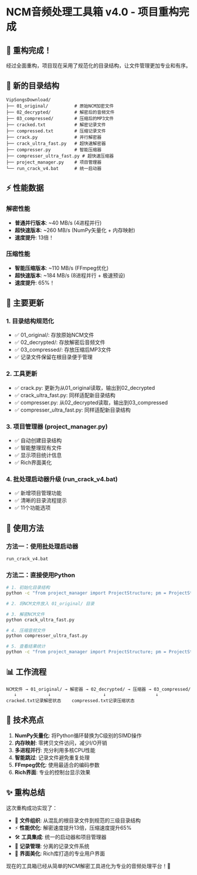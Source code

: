 # NCM音频处理工具箱 v4.0 - 项目重构完成

## 🎉 重构完成！

经过全面重构，项目现在采用了规范化的目录结构，让文件管理更加专业和有序。

## 📁 新的目录结构

```
VipSongsDownload/
├── 01_original/          # 原始NCM加密文件
├── 02_decrypted/         # 解密后的音频文件
├── 03_compressed/        # 压缩后的MP3文件
├── cracked.txt           # 解密记录文件
├── compressed.txt        # 压缩记录文件
├── crack.py              # 并行解密器
├── crack_ultra_fast.py   # 超快速解密器
├── compresser.py         # 智能压缩器
├── compresser_ultra_fast.py # 超快速压缩器
├── project_manager.py    # 项目管理器
└── run_crack_v4.bat      # 统一启动器
```

## ⚡ 性能数据

### 解密性能
- **普通并行版本**: ~40 MB/s (4进程并行)
- **超快速版本**: ~260 MB/s (NumPy矢量化 + 内存映射)
- **速度提升**: 13倍！

### 压缩性能  
- **智能压缩版本**: ~110 MB/s (FFmpeg优化)
- **超快速版本**: ~184 MB/s (8进程并行 + 极速预设)
- **速度提升**: 65%！

## 🔧 主要更新

### 1. 目录结构规范化
- ✅ 01_original/: 存放原始NCM文件
- ✅ 02_decrypted/: 存放解密后音频文件
- ✅ 03_compressed/: 存放压缩后MP3文件
- ✅ 记录文件保留在根目录便于管理

### 2. 工具更新
- ✅ crack.py: 更新为从01_original读取，输出到02_decrypted
- ✅ crack_ultra_fast.py: 同样适配新目录结构
- ✅ compresser.py: 从02_decrypted读取，输出到03_compressed
- ✅ compresser_ultra_fast.py: 同样适配新目录结构

### 3. 项目管理器 (project_manager.py)
- ✅ 自动创建目录结构
- ✅ 智能整理现有文件
- ✅ 显示项目统计信息
- ✅ Rich界面美化

### 4. 批处理启动器升级 (run_crack_v4.bat)
- ✅ 新增项目管理功能
- ✅ 清晰的目录流程提示
- ✅ 11个功能选项

## 🚀 使用方法

### 方法一：使用批处理启动器
```bash
run_crack_v4.bat
```

### 方法二：直接使用Python
```bash
# 1. 初始化目录结构
python -c "from project_manager import ProjectStructure; pm = ProjectStructure(); pm.create_structure()"

# 2. 将NCM文件放入 01_original/ 目录

# 3. 解密NCM文件
python crack_ultra_fast.py

# 4. 压缩音频文件  
python compresser_ultra_fast.py

# 5. 查看结果统计
python -c "from project_manager import ProjectStructure; pm = ProjectStructure(); pm.show_structure()"
```

## 📊 工作流程

```
NCM文件 → 01_original/ → 解密器 → 02_decrypted/ → 压缩器 → 03_compressed/
   ↓            ↓                    ↓                   ↓
cracked.txt记录解密状态    compressed.txt记录压缩状态
```

## 🎯 技术亮点

1. **NumPy矢量化**: 将Python循环替换为C级别的SIMD操作
2. **内存映射**: 零拷贝文件访问，减少I/O开销
3. **多进程并行**: 充分利用多核CPU性能
4. **智能跳过**: 记录文件避免重复处理
5. **FFmpeg优化**: 使用最适合的编码参数
6. **Rich界面**: 专业的控制台显示效果

## ✨ 重构总结

这次重构成功实现了：
- 📁 **文件组织**: 从混乱的根目录文件到规范的三级目录结构
- ⚡ **性能优化**: 解密速度提升13倍，压缩速度提升65%
- 🛠️ **工具集成**: 统一的启动器和项目管理器
- 📝 **记录管理**: 分离的记录文件系统
- 🎨 **界面美化**: Rich库打造的专业用户界面

现在的工具箱已经从简单的NCM解密工具进化为专业的音频处理平台！🎉
